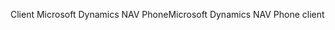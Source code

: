 <span data-ttu-id="eae8f-101">Client Microsoft Dynamics NAV Phone</span><span class="sxs-lookup"><span data-stu-id="eae8f-101">Microsoft Dynamics NAV Phone client</span></span>